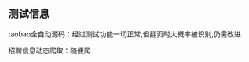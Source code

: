 测试信息  
----------------------------------------------------------------
taobao全自动源码：经过测试功能一切正常,但翻页时大概率被识别,仍需改进  

招聘信息动态爬取：随便爬  
